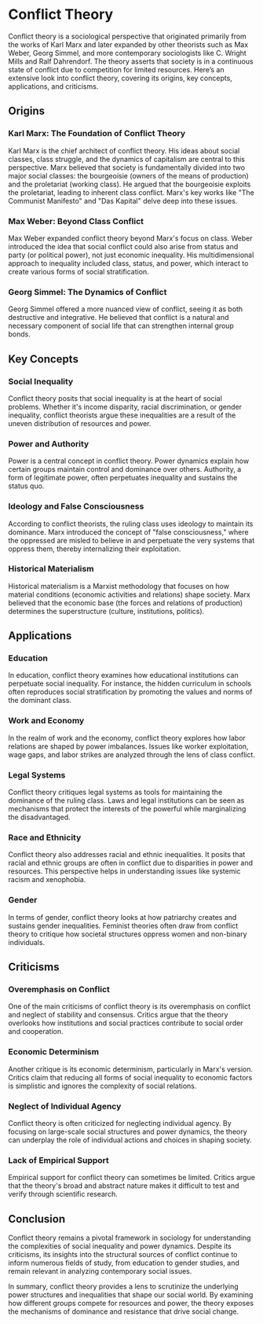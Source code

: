 # Conflict Theory

Conflict theory is a sociological perspective that originated primarily from the works of Karl Marx and later expanded by other theorists such as Max Weber, Georg Simmel, and more contemporary sociologists like C. Wright Mills and Ralf Dahrendorf. The theory asserts that society is in a continuous state of conflict due to competition for limited resources. Here’s an extensive look into conflict theory, covering its origins, key concepts, applications, and criticisms.

## Origins

### Karl Marx: The Foundation of Conflict Theory

Karl Marx is the chief architect of conflict theory. His ideas about social classes, class struggle, and the dynamics of capitalism are central to this perspective. Marx believed that society is fundamentally divided into two major social classes: the bourgeoisie (owners of the means of production) and the proletariat (working class). He argued that the bourgeoisie exploits the proletariat, leading to inherent class conflict. Marx's key works like "The Communist Manifesto" and "Das Kapital" delve deep into these issues.

### Max Weber: Beyond Class Conflict

Max Weber expanded conflict theory beyond Marx's focus on class. Weber introduced the idea that social conflict could also arise from status and party (or political power), not just economic inequality. His multidimensional approach to inequality included class, status, and power, which interact to create various forms of social stratification.

### Georg Simmel: The Dynamics of Conflict

Georg Simmel offered a more nuanced view of conflict, seeing it as both destructive and integrative. He believed that conflict is a natural and necessary component of social life that can strengthen internal group bonds.

## Key Concepts

### Social Inequality

Conflict theory posits that social inequality is at the heart of social problems. Whether it's income disparity, racial discrimination, or gender inequality, conflict theorists argue these inequalities are a result of the uneven distribution of resources and power.

### Power and Authority

Power is a central concept in conflict theory. Power dynamics explain how certain groups maintain control and dominance over others. Authority, a form of legitimate power, often perpetuates inequality and sustains the status quo.

### Ideology and False Consciousness

According to conflict theorists, the ruling class uses ideology to maintain its dominance. Marx introduced the concept of "false consciousness," where the oppressed are misled to believe in and perpetuate the very systems that oppress them, thereby internalizing their exploitation.

### Historical Materialism

Historical materialism is a Marxist methodology that focuses on how material conditions (economic activities and relations) shape society. Marx believed that the economic base (the forces and relations of production) determines the superstructure (culture, institutions, politics).

## Applications

### Education

In education, conflict theory examines how educational institutions can perpetuate social inequality. For instance, the hidden curriculum in schools often reproduces social stratification by promoting the values and norms of the dominant class.

### Work and Economy

In the realm of work and the economy, conflict theory explores how labor relations are shaped by power imbalances. Issues like worker exploitation, wage gaps, and labor strikes are analyzed through the lens of class conflict.

### Legal Systems

Conflict theory critiques legal systems as tools for maintaining the dominance of the ruling class. Laws and legal institutions can be seen as mechanisms that protect the interests of the powerful while marginalizing the disadvantaged.

### Race and Ethnicity

Conflict theory also addresses racial and ethnic inequalities. It posits that racial and ethnic groups are often in conflict due to disparities in power and resources. This perspective helps in understanding issues like systemic racism and xenophobia.

### Gender

In terms of gender, conflict theory looks at how patriarchy creates and sustains gender inequalities. Feminist theories often draw from conflict theory to critique how societal structures oppress women and non-binary individuals.

## Criticisms

### Overemphasis on Conflict

One of the main criticisms of conflict theory is its overemphasis on conflict and neglect of stability and consensus. Critics argue that the theory overlooks how institutions and social practices contribute to social order and cooperation.

### Economic Determinism

Another critique is its economic determinism, particularly in Marx's version. Critics claim that reducing all forms of social inequality to economic factors is simplistic and ignores the complexity of social relations.

### Neglect of Individual Agency

Conflict theory is often criticized for neglecting individual agency. By focusing on large-scale social structures and power dynamics, the theory can underplay the role of individual actions and choices in shaping society.

### Lack of Empirical Support

Empirical support for conflict theory can sometimes be limited. Critics argue that the theory's broad and abstract nature makes it difficult to test and verify through scientific research.

## Conclusion

Conflict theory remains a pivotal framework in sociology for understanding the complexities of social inequality and power dynamics. Despite its criticisms, its insights into the structural sources of conflict continue to inform numerous fields of study, from education to gender studies, and remain relevant in analyzing contemporary social issues.

In summary, conflict theory provides a lens to scrutinize the underlying power structures and inequalities that shape our social world. By examining how different groups compete for resources and power, the theory exposes the mechanisms of dominance and resistance that drive social change.